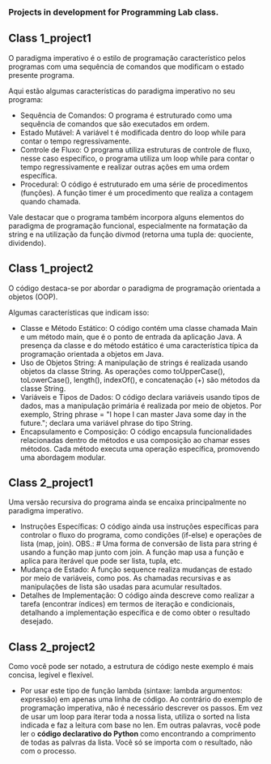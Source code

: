 ### Projects in development for Programming Lab class.

## Class 1_project1
O paradigma imperativo é o estilo de programação característico pelos programas com uma sequência de comandos que 
modificam o estado presente programa. 

Aqui estão algumas características do paradigma imperativo no seu programa:
* Sequência de Comandos: O programa é estruturado como uma sequência de comandos que são executados em ordem. 
* Estado Mutável: A variável t é modificada dentro do loop while para contar o tempo regressivamente.
* Controle de Fluxo: O programa utiliza estruturas de controle de fluxo, nesse caso específico, o programa utiliza 
um loop while para contar o tempo regressivamente e realizar outras ações em uma ordem específica.
* Procedural: O código é estruturado em uma série de procedimentos (funções). A função timer é um procedimento que realiza a contagem
 quando chamada.

Vale destacar que o programa também incorpora alguns elementos do paradigma de programação funcional, especialmente na 
formatação da string e na utilização da função divmod (retorna uma tupla de: quociente, dividendo). 

## Class 1_project2
O código destaca-se por abordar o paradigma de programação orientada a objetos (OOP). 

Algumas características que indicam isso:
* Classe e Método Estático: O código contém uma classe chamada Main e um método main, que é o ponto de entrada da aplicação Java.
A presença da classe e do método estático é uma característica típica da programação orientada a objetos em Java.
* Uso de Objetos String: A manipulação de strings é realizada usando objetos da classe String. As operações como toUpperCase(), toLowerCase(),
length(), indexOf(), e concatenação (+) são métodos da classe String.
* Variáveis e Tipos de Dados: O código declara variáveis usando tipos de dados, mas a manipulação primária é realizada por meio de objetos. Por exemplo, 
String phrase = "I hope I can master Java some day in the future."; declara uma variável phrase do tipo String.
* Encapsulamento e Composição: O código encapsula funcionalidades relacionadas dentro de métodos e usa composição ao chamar esses métodos. Cada método 
executa uma operação específica, promovendo uma abordagem modular.

## Class 2_project1
Uma versão recursiva do programa ainda se encaixa principalmente no paradigma imperativo.

* Instruções Específicas: O código ainda usa instruções específicas para controlar o fluxo do programa, como condições (if-else) 
e operações de lista (map, join). OBS.: # Uma forma de conversão de lista para string é usando a função map junto com join. A função map usa a função e aplica para iterável que pode ser lista, tupla, etc.
* Mudança de Estado: A função sequence realiza mudanças de estado por meio de variáveis, como pos. As chamadas 
recursivas e as manipulações de lista são usadas para acumular resultados.
* Detalhes de Implementação: O código ainda descreve como realizar a tarefa (encontrar índices) em termos de iteração e condicionais,
detalhando a implementação específica e de como obter o resultado desejado.

## Class 2_project2
Como você pode ser notado, a estrutura de código neste exemplo é mais concisa, legível e flexível. 
* Por usar este tipo de função lambda (sintaxe: lambda argumentos: expressão) em apenas uma linha de código.
Ao contrário do exemplo de programação imperativa, não é necessário descrever os passos. Em vez de usar um loop para iterar toda a nossa lista, utiliza o sorted na lista indicada e faz a leitura com base no len.
Em outras palavras, você pode ler o **código declarativo do Python** como encontrando a comprimento de todas as palvras da lista. Você só se importa com o resultado, não com o processo.
